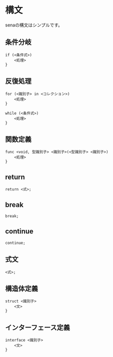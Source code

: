 # 構文

senaの構文はシンプルです。

## 条件分岐

```sena
if (<条件式>)
    <処理>
}
```

## 反復処理

```sena
for (<識別子> in <コレクション>)
    <処理>
}
```

```sena
while (<条件式>)
    <処理>
}
```

## 関数定義

```sena
func <void, 型識別子> <識別子>(<型識別子> <識別子>)
    <処理>
}
```

## return

```sena
return <式>;
```

## break

```sena
break;
```

## continue

```sena
continue;
```

## 式文

```sena
<式>;
```

## 構造体定義

```sena
struct <識別子>
    <文>
}
```

## インターフェース定義

```sena
interface <識別子>
    <文>
}
```

